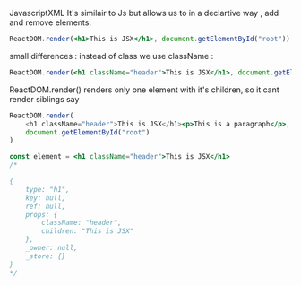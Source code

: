 JavascriptXML
It's similair to Js but allows us to in a declartive way , add and remove elements.
```jsx
ReactDOM.render(<h1>This is JSX</h1>, document.getElementById("root"))
```
small differences :
instead of class we use className : 
```jsx
ReactDOM.render(<h1 className="header">This is JSX</h1>, document.getElementById("root"))
```
ReactDOM.render() renders only one element with it's children, so it cant render siblings say 
```jsx
ReactDOM.render(
    <h1 className="header">This is JSX</h1><p>This is a paragraph</p>,
    document.getElementById("root")
)
```

```jsx
const element = <h1 className="header">This is JSX</h1>
/*

{
    type: "h1",
    key: null,
    ref: null,
    props: {
        className: "header",
        children: "This is JSX"
    },
    _owner: null,
    _store: {}
}
*/
```
















